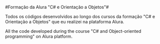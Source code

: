 #Formação da Alura "C# e Orientação a Objetos"#

Todos os códigos desenvolvidos ao longo dos cursos da formação "C# e Orientação a Objetos" que eu realizei na plataforma Alura.

All the code developed during the course "C# and Object-oriented programming" on Alura platform.

